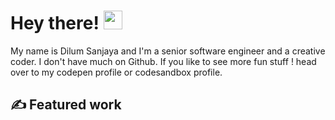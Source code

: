 # Hey there! <img src="https://raw.githubusercontent.com/MartinHeinz/MartinHeinz/master/wave.gif" width="30px">  
My name is Dilum Sanjaya and I'm a senior software engineer and a creative coder. I don't have much on Github. If you like to see more fun stuff ! head over to my codepen profile or codesandbox profile.  

## &#x270d; Featured work
